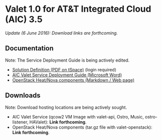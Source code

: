 # Valet 1.0 for AT&T Integrated Cloud (AIC) 3.5

*Update (6 June 2016): Download links are forthcoming.*

## Documentation

Note: The Service Deployment Guide is being actively edited.

* [Solution Definition (PDF on tSpace)](https://tspace.web.att.com/files/app/file/c7753b8e-c342-476e-95d3-e0b4a8178dfa) (login required)
* [AIC Valet Service Deployment Guide (Microsoft Word)](https://codecloud.web.att.com/projects/ST_CLOUDQOS/repos/allegro/browse/doc/aic/aic_valet_service_deployment_guide.docx)
* [OpenStack Heat/Nova components (Markdown / Web page)](https://codecloud.web.att.com/plugins/servlet/readmeparser/display/ST_CLOUDQOS/allegro/atRef/refs/heads/master/renderFile/valet_os/README.md)

## Downloads

Note: Download hosting locations are being actively sought.

* AIC Valet Service (qcow2 VM Image with valet-api, Ostro, Music, ostro-listener, HAValet): **Link forthcoming**.
* OpenStack Heat/Nova components (tar.gz file with valet-openstack): **Link forthcoming**.
